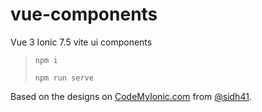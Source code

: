 # vue-components
 Vue 3 Ionic 7.5 vite ui components

> `npm i`
> 
> `npm run serve`

Based on the designs on [CodeMyIonic.com](https://www.codemyionic.com/) from [@sidh41](https://github.com/sidh41).
